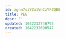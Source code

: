 ```yaml
---
id: zgnn7siYZa1VnCzYFZQB8
title: PEG
desc: ''
updated: 1642232746793
created: 1642232690547
---
```


